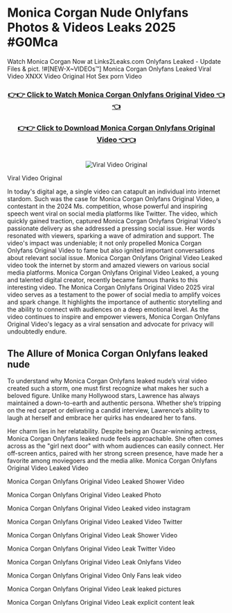 # Monica Corgan Nude Onlyfans Photos & Videos Leaks 2025 #G0Mca

Watch Monica Corgan Now at Links2Leaks.com Onlyfans Leaked - Update Files & pict. !#[NEW-X~VIDEOs™] Monica Corgan Onlyfans Leaked Viral Video XNXX Video Original Hot Sex porn Video
<br>
<div align="center">
<h3><a href="https://links2leaks.com/monicacorgan" rel="nofollow">👉👉 Click to Watch Monica Corgan Onlyfans Original Video 👈👈</a></h3>
<h3><a href="https://links2leaks.com/monicacorgan" rel="nofollow">👉👉 Click to Download Monica Corgan Onlyfans Original Video 👈👈</a></h3>
<br>
<a href="https://links2leaks.com/monicacorgan" rel="nofollow"><img src="https://i.ibb.co/Gkj2r4b/banner.png" alt="Viral Video Original" style="max-width: 100%; display: inline-block;" data-target="animated-image.originalImage"></a>
</div>

Viral Video Original

In today's digital age, a single video can catapult an individual into internet stardom. Such was the case for Monica Corgan Onlyfans Original Video, a contestant in the 2024 Ms. competition, whose powerful and inspiring speech went viral on social media platforms like Twitter.
The video, which quickly gained traction, captured Monica Corgan Onlyfans Original Video's passionate delivery as she addressed a pressing social issue. Her words resonated with viewers, sparking a wave of admiration and support. The video's impact was undeniable; it not only propelled Monica Corgan Onlyfans Original Video to fame but also ignited important conversations about relevant social issue.
Monica Corgan Onlyfans Original Video Leaked video took the internet by storm and amazed viewers on various social media platforms. Monica Corgan Onlyfans Original Video Leaked, a young and talented digital creator, recently became famous thanks to this interesting video.
The Monica Corgan Onlyfans Original Video 2025 viral video serves as a testament to the power of social media to amplify voices and spark change. It highlights the importance of authentic storytelling and the ability to connect with audiences on a deep emotional level. As the video continues to inspire and empower viewers, Monica Corgan Onlyfans Original Video's legacy as a viral sensation and advocate for privacy will undoubtedly endure.

<h2>The Allure of Monica Corgan Onlyfans leaked nude</h2>


To understand why Monica Corgan Onlyfans leaked nude’s viral video created such a storm, one must first recognize what makes her such a beloved figure. Unlike many Hollywood stars, Lawrence has always maintained a down-to-earth and authentic persona. Whether she’s tripping on the red carpet or delivering a candid interview, Lawrence’s ability to laugh at herself and embrace her quirks has endeared her to fans.

Her charm lies in her relatability. Despite being an Oscar-winning actress, Monica Corgan Onlyfans leaked nude feels approachable. She often comes across as the "girl next door" with whom audiences can easily connect. Her off-screen antics, paired with her strong screen presence, have made her a favorite among moviegoers and the media alike.
Monica Corgan Onlyfans Original Video Leaked Video

Monica Corgan Onlyfans Original Video Leaked Shower Video

Monica Corgan Onlyfans Original Video Leaked Photo

Monica Corgan Onlyfans Original Video Leaked video instagram

Monica Corgan Onlyfans Original Video Leaked Video Twitter

Monica Corgan Onlyfans Original Video Leak Shower Video

Monica Corgan Onlyfans Original Video Leak Twitter Video

Monica Corgan Onlyfans Original Video Leak Onlyfans Video

Monica Corgan Onlyfans Original Video Only Fans leak video

Monica Corgan Onlyfans Original Video Leak leaked pictures

Monica Corgan Onlyfans Original Video Leak explicit content leak